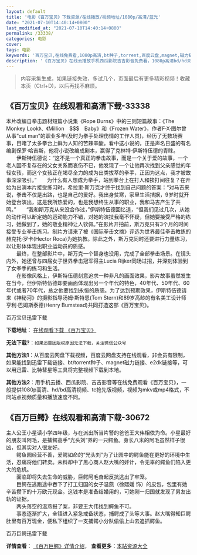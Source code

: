 ```yaml
---
layout: default
title: '电影《百万宝贝》下载资源/在线播放/视频地址/1080p/高清/蓝光'
date: "2021-07-10T14:40:14+0800"
last_modified_at: "2021-07-10T14:40:14+0800"
permalink: /33338/
categories: 电影
cover:
tags: 电影
keywords: '百万宝贝,在线免费看,1080p高清,bt种子,torrent,百度云盘,magnet,磁力链,迅雷下载资源'
description: '《百万宝贝》在线云播放手机西瓜影院吉吉影音免费看，1080p高清bd/hd未删减完整版和tc抢先枪版，mkv/mp4格式，附带bt/torrent种子、magnet/磁力链、百度云盘、网盘资源迅雷下载链接'
---
```


>内容采集生成，如果链接失效，多试几个，页面最后有更多精彩视频！收藏本页（Ctrl+D)，以后再找不麻烦。


## 《百万宝贝》在线观看和高清下载-33338

本片改编自拳击题材短篇小说集《Rope Burns》中的三则短篇故事：《The Monkey Look》、《Million　$$$　Baby》和《Frozen Water》，作者F·X·图尔曾从事&ldquo;cut man”的职业多年(及时为拳手处理伤情的工作人员)，经历了无数场赛事，目睹了太多拳台上鲜为人知的苦辣辛酸。看中这小说的，正是声名日盛的有名编剧保罗&middot;哈吉斯，他将小说改编成剧本，赢得了克林特·伊斯特伍德的青睐。<br />　　伊斯特伍德说：&ldquo;这不是一个真正的拳击故事，而是一个关于爱的故事，一个老人因不复存在的父女关系而哀伤不已，他发现了一个让他再次找到父亲感觉的年轻女孩，而这个女孩正在竭尽全力的成为出类拔萃的拳手，正因为这点，我才被故事深深吸引。&rdquo;　　为什么有人想成为拳手，站到拳台上在打人和挨打间往复？在开始为出演本片接受练习时，希拉里&middot;斯万克才终于找到自己问题的答案：“对马吉来说，拳击不仅是出路，也是自己的爱好。我出身贫寒，家里生活拮据，9岁时就开始登台演出，这是我所热爱的，也是我想终生从事的职业，我和马吉产生了共鸣。&rdquo;　　“我和斯万克从来没合作过，”伊斯特伍德回忆道，&ldquo;但我们见过几次，从她的动作可以断定她的运动能力不错，对她的演技我毫不怀疑，但她要接受严格的练习，她做到了，她的敬业精神让人钦佩。&rdquo;在影片开拍前，斯万克只有3个月的时间接受专业拳击练习。制片方请来了被《国际拳击文摘》评选为世界最佳拳击教练的赫克托&middot;罗卡(Hector Roca)为她执教。除此之外，斯万克同时还要进行力量练习，以让形体体现出职业运动员的质感。<br />　　最终，在整部影片中，斯万克一个替身也没用，完成了全部拳击场景。在镜头内外，她还曾与四届女子世界拳击冠军得主Lucia Rijker同场过招，并深刻体验到了女拳手的练习和生活。<br />　　在影像风格上，伊斯特伍德刻意追求一种非凡的画面效果，影片故事虽然发生在当今，但伊斯特伍德却要画面体现出另一个年代的特色，40年代、50年代、60年代或者70年代，总之他要找到永恒的质感。为了达到预期效果，伊斯特伍德请来《神秘河》的摄影指导汤姆·斯特恩(Tom Stern)和89岁高龄的有名美工设计师亨利&middot;巴姆斯泰德(Henry Bumstead)共同打造这部《百万宝贝》。


百万宝贝迅雷下载

**下载地址**： [在线观看下载 《百万宝贝》](https://www.993dy.com//vod-detail-id-15428.html) 


**无法下载?**：`如果迅雷因版权原因无法下载，关注微信公众号 `

**其他方法1**：从百度云网盘下载视频，百度云网盘支持在线观看，非会员有限制，如果能找到迅雷下载链接、bt/torrent种子、magnet磁力链接、e2dk链接等，可以用迅雷、比特彗星等工具将完整视频下载到本地。

**其他方法2**：用手机云播、西瓜影院、吉吉影音等在线免费观看《百万宝贝》，一般提供1080p高清、hd/bd高清视频、tc抢先版视频，视频为mkv或mp4格式，不同站点视频质量和播放速度不同。


## 《百万巨鳄》在线观看和高清下载-30672

主人公王小星读小学四年级，与在派出所当片警的爸爸王大伟相依为命。小星最好的朋友叫阿毛，是捕鳄高手&ldquo;光头刘&rdquo;养的一只鳄鱼。身长八米的阿毛虽然样子很凶，但其实对人很友好。<br />　　鳄鱼园经营不善，爱鳄如命的&ldquo;光头刘&rdquo;为了让园中的鳄鱼能在更好的环境中生活，忍痛将他们转卖。未料却中了黑心商人赵大嘴的奸计，令无辜的鳄鱼们陷入更大的危机。<br />　　面临即将失去生命的威胁，巨鳄阿毛奋起反抗逃出了牢笼。<br />　　巨鳄在逃跑途中吞下了打工归国的女子温燕（徐熙媛 饰）的皮包，包里有她辛苦攒下的十万欧元现金。这钱本是准备结婚用的，可她刚一归国就发现了男友出轨的证据。<br />　　两头落空的温燕报了案，非要王大伟找到鳄鱼不可。<br />　　事态逐渐扩大，全镇进入紧急戒备状态，捕鳄成了头等大事。赵大嘴得知巨鳄肚里有百万现金，便私下组织了一支捕鳄小分队偷偷上山去追抓鳄鱼。


百万巨鳄迅雷下载

**详情查看**： [《百万巨鳄》详情介绍](/movie/30672/)， **查看更多**：[本站资源大全](/movie/t/all/)

